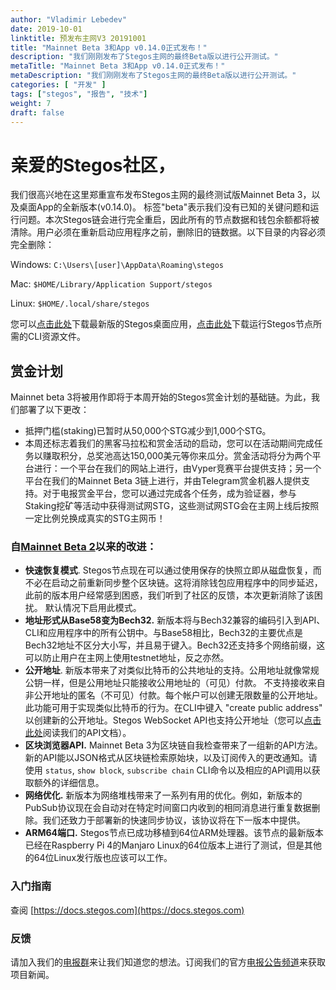 ```yaml
---
author: "Vladimir Lebedev"
date: 2019-10-01
linktitle: 预发布主网V3 20191001
title: "Mainnet Beta 3和App v0.14.0正式发布！"
description: "我们刚刚发布了Stegos主网的最终Beta版以进行公开测试。"
metaTitle: "Mainnet Beta 3和App v0.14.0正式发布！"
metaDescription: "我们刚刚发布了Stegos主网的最终Beta版以进行公开测试。"
categories: [ "开发" ]
tags: ["stegos", "报告", "技术"]
weight: 7
draft: false
---
```

# 亲爱的Stegos社区，

我们很高兴地在这里郑重宣布发布Stegos主网的最终测试版Mainnet Beta 3，以及桌面App的全新版本(v0.14.0)。 标签"beta"表示我们没有已知的关键问题和运行问题。本次Stegos链会进行完全重启，因此所有的节点数据和钱包余额都将被清除。用户必须在重新启动应用程序之前，删除旧的链数据。以下目录的内容必须完全删除：

Windows: `C:\Users\[user]\AppData\Roaming\stegos`

Mac: `$HOME/Library/Application Support/stegos`

Linux: `$HOME/.local/share/stegos`

您可以[点击此处](https://github.com/stegos/stegos-wallet/releases/tag/v0.14)下载最新版的Stegos桌面应用，[点击此处](https://github.com/stegos/stegos/releases)下载运行Stegos节点所需的CLI资源文件。
## 赏金计划

Mainnet beta 3将被用作即将于本周开始的Stegos赏金计划的基础链。为此，我们部署了以下更改：

- 抵押门槛(staking)已暂时从50,000个STG减少到1,000个STG。
- 本周还标志着我们的黑客马拉松和赏金活动的启动，您可以在活动期间完成任务以赚取积分，总奖池高达150,000美元等你来瓜分。赏金活动将分为两个平台进行：一个平台在我们的网站上进行，由Vyper竞赛平台提供支持；另一个平台在我们的Mainnet Beta 3链上进行，并由Telegram赏金机器人提供支持。对于电报赏金平台，您可以通过完成各个任务，成为验证器，参与Staking挖矿等活动中获得测试网STG，这些测试网STG会在主网上线后按照一定比例兑换成真实的STG主网币！

### 自[Mainnet Beta 2](https://github.com/stegos/stegos/releases/tag/v0.13)以来的改进：

- **快速恢复模式**. Stegos节点现在可以通过使用保存的快照立即从磁盘恢复，而不必在启动之前重新同步整个区块链。这将消除钱包应用程序中的同步延迟，此前的版本用户经常感到困惑，我们听到了社区的反馈，本次更新消除了该困扰。 默认情况下启用此模式。
- **地址形式从Base58变为Bech32.** 新版本将与Bech32兼容的编码引入到API、CLI和应用程序中的所有公钥中。与Base58相比，Bech32的主要优点是Bech32地址不区分大小写，并且易于键入。Bech32还支持多个网络前缀，这可以防止用户在主网上使用testnet地址，反之亦然。
- **公开地址**. 新版本带来了对类似比特币的公共地址的支持。公用地址就像常规公钥一样，但是公用地址只能接收公用地址的（可见）付款。 不支持接收来自非公开地址的匿名（不可见）付款。每个帐户可以创建无限数量的公开地址。此功能可用于实现类似比特币的行为。在CLI中键入 "create public address" 以创建新的公开地址。Stegos WebSocket API也支持公开地址（您可以[点击此处](https://docs.stegos.com/developers/websocket_api)阅读我们的API文档）。
- **区块浏览器API.** Mainnet Beta 3为区块链自我检查带来了一组新的API方法。新的API能以JSON格式从区块链检索原始块，以及订阅传入的更改通知。请使用 `status`, `show block`, `subscribe chain` CLI命令以及相应的API调用以获取额外的详细信息。
- **网络优化.** 新版本为网络堆栈带来了一系列有用的优化。例如，新版本的PubSub协议现在会自动对在特定时间窗口内收到的相同消息进行重复数据删除。我们还致力于部署新的快速同步协议，该协议将在下一版本中提供。
- **ARM64端口.** Stegos节点已成功移植到64位ARM处理器。该节点的最新版本已经在Raspberry Pi 4的Manjaro Linux的64位版本上进行了测试，但是其他的64位Linux发行版也应该可以工作。

### 入门指南

查阅 [https://docs.stegos.com](https://docs.stegos.com)

### 反馈

请加入我们的[电报群](https://stg.to/tgcсh)来让我们知道您的想法。订阅我们的官方[电报公告频道](https://stg.to/tgnch)来获取项目新闻。
